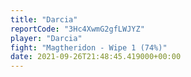 ```yaml
---
title: "Darcia"
reportCode: "3Hc4XwmG2gfLWJYZ"
player: "Darcia"
fight: "Magtheridon - Wipe 1 (74%)"
date: 2021-09-26T21:48:45.419000+00:00
---
```

